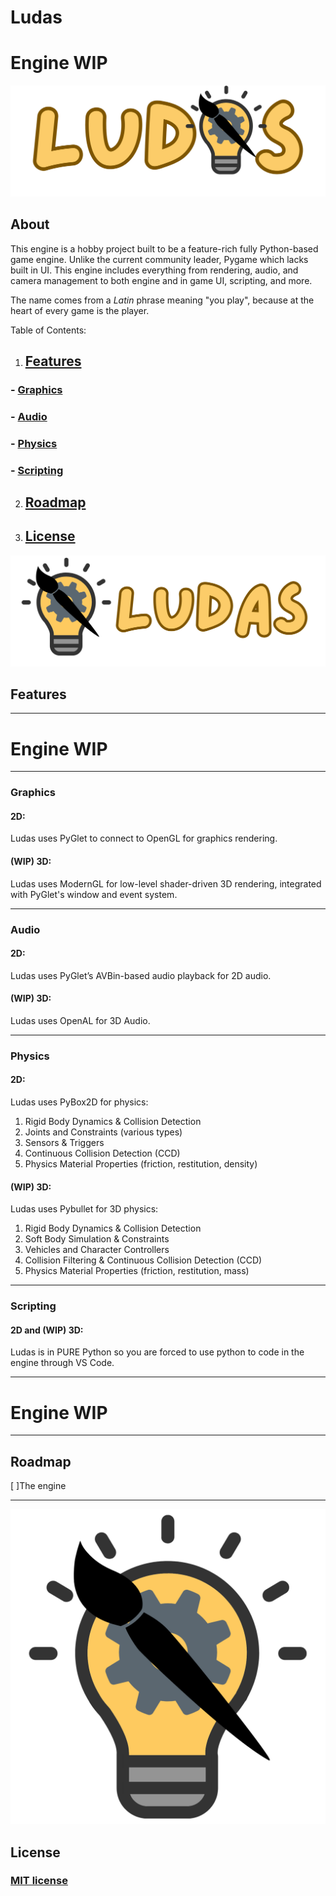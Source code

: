 # Ludas
# Engine WIP

![Logo with replaced A](https://github.com/XTCooper11/Ludas/blob/main/images/Ludas-replacedA.png)

## About
This engine is a hobby project built to be a feature-rich fully Python-based game engine. Unlike the current community leader, Pygame which lacks built in UI. This engine includes everything from rendering, audio, and camera management to both engine and in game UI, scripting, and more.

The name comes from a *Latin* phrase meaning "you play", because at the heart of every game is the player.

Table of Contents:
1. ## [Features](https://github.com/XTCooper11/Ludas/blob/main/README.md#features-1)
  ### - [Graphics]()
  ### - [Audio]()
  ### - [Physics]()
  ### - [Scripting]()
2. ## [Roadmap]()
3. ## [License]()
![Logo seperated](https://github.com/XTCooper11/Ludas/blob/main/images/logo%20and%20text%20seperated.png)

## Features

---
# Engine WIP
---
### Graphics
#### 2D:
 Ludas uses PyGlet to connect to OpenGL for graphics rendering.

#### (WIP) 3D:
 Ludas uses ModernGL for low-level shader-driven 3D rendering, integrated with PyGlet's window and event system.

---

### Audio

#### 2D:
Ludas uses PyGlet’s AVBin-based audio playback for 2D audio.

#### (WIP) 3D:
 Ludas uses OpenAL for 3D Audio.

---

### Physics

#### 2D:
 Ludas uses PyBox2D for physics:
1. Rigid Body Dynamics & Collision Detection
2. Joints and Constraints (various types)
3. Sensors & Triggers
4. Continuous Collision Detection (CCD)
5. Physics Material Properties (friction, restitution, density)

#### (WIP) 3D:
  Ludas uses Pybullet for 3D physics:
1. Rigid Body Dynamics & Collision Detection
2. Soft Body Simulation & Constraints
3. Vehicles and Character Controllers
4. Collision Filtering & Continuous Collision Detection (CCD)
5. Physics Material Properties (friction, restitution, mass)

---

### Scripting
#### 2D and (WIP) 3D:
Ludas is in PURE Python so you are forced to use python to code in the engine through VS Code.

---
# Engine WIP
---
## Roadmap
[ ]The engine

---
![1:1 Logo](https://github.com/XTCooper11/Ludas/blob/main/images/1%3A1%20Logo.png)

## License
### [MIT license](https://github.com/XTCooper11/Ludas/blob/main/LICENSE)
